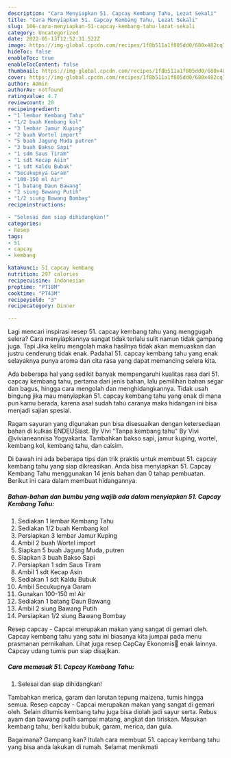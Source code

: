 ```yaml
---
description: "Cara Menyiapkan 51. Capcay Kembang Tahu, Lezat Sekali"
title: "Cara Menyiapkan 51. Capcay Kembang Tahu, Lezat Sekali"
slug: 106-cara-menyiapkan-51-capcay-kembang-tahu-lezat-sekali
category: Uncategorized
date: 2022-05-13T12:52:31.522Z
image: https://img-global.cpcdn.com/recipes/1f8b511a1f805dd0/680x482cq70/51-capcay-kembang-tahu-foto-resep-utama.jpg
hideToc: false
enableToc: true
enableTocContent: false
thumbnail: https://img-global.cpcdn.com/recipes/1f8b511a1f805dd0/680x482cq70/51-capcay-kembang-tahu-foto-resep-utama.jpg
cover: https://img-global.cpcdn.com/recipes/1f8b511a1f805dd0/680x482cq70/51-capcay-kembang-tahu-foto-resep-utama.jpg
author: Admin
authorAv: notfound
ratingvalue: 4.7
reviewcount: 20
recipeingredient:
- "1 lembar Kembang Tahu"
- "1/2 buah Kembang kol"
- "3 lembar Jamur Kuping"
- "2 buah Wortel import"
- "5 buah Jagung Muda putren"
- "3 buah Bakso Sapi"
- "1 sdm Saus Tiram"
- "1 sdt Kecap Asin"
- "1 sdt Kaldu Bubuk"
- "Secukupnya Garam"
- "100-150 ml Air"
- "1 batang Daun Bawang"
- "2 siung Bawang Putih"
- "1/2 siung Bawang Bombay"
recipeinstructions:

- "Selesai dan siap dihidangkan!"
categories:
- Resep
tags:
- 51
- capcay
- kembang

katakunci: 51 capcay kembang 
nutrition: 297 calories
recipecuisine: Indonesian
preptime: "PT18M"
cooktime: "PT43M"
recipeyield: "3"
recipecategory: Dinner

---
```



Lagi mencari inspirasi resep 51. capcay kembang tahu yang menggugah selera? Cara menyiapkannya sangat tidak terlalu sulit namun tidak gampang juga. Tapi Jika keliru mengolah maka hasilnya tidak akan memuaskan dan justru cenderung tidak enak. Padahal 51. capcay kembang tahu yang enak selayaknya punya aroma dan cita rasa yang dapat memancing selera kita.


Ada beberapa hal yang sedikit banyak mempengaruhi kualitas rasa dari 51. capcay kembang tahu, pertama dari jenis bahan, lalu pemilihan bahan segar dan bagus, hingga cara mengolah dan menghidangkannya. Tidak usah bingung jika mau menyiapkan 51. capcay kembang tahu yang enak di mana pun kamu berada, karena asal sudah tahu caranya maka hidangan ini bisa menjadi sajian spesial.

Ragam sayuran yang digunakan pun bisa disesuaikan dengan ketersediaan bahan di kulkas ENDEUSiast. By Vivi &#34;Tanpa kembang tahu&#34; By Vivi @vivianeannisa Yogyakarta. Tambahkan bakso sapi, jamur kuping, wortel, kembang kol, kembang tahu, dan caisim.


Di bawah ini ada beberapa tips dan trik praktis untuk membuat 51. capcay kembang tahu yang siap dikreasikan. Anda bisa menyiapkan 51. Capcay Kembang Tahu menggunakan 14 jenis bahan dan 0 tahap pembuatan. Berikut ini cara dalam membuat hidangannya.

<!--inarticleads1-->

##### Bahan-bahan dan bumbu yang wajib ada dalam menyiapkan 51. Capcay Kembang Tahu:

1. Sediakan 1 lembar Kembang Tahu
1. Sediakan 1/2 buah Kembang kol
1. Persiapkan 3 lembar Jamur Kuping
1. Ambil 2 buah Wortel import
1. Siapkan 5 buah Jagung Muda, putren
1. Siapkan 3 buah Bakso Sapi
1. Persiapkan 1 sdm Saus Tiram
1. Ambil 1 sdt Kecap Asin
1. Sediakan 1 sdt Kaldu Bubuk
1. Ambil Secukupnya Garam
1. Gunakan 100-150 ml Air
1. Sediakan 1 batang Daun Bawang
1. Ambil 2 siung Bawang Putih
1. Persiapkan 1/2 siung Bawang Bombay


Resep capcay - Capcai merupakan makan yang sangat di gemari oleh. Capcay kembang tahu yang satu ini biasanya kita jumpai pada menu prasmanan pernikahan. Lihat juga resep CapCay Ekonomis🥘 enak lainnya. Capcay udang tumis pun siap disajikan. 

<!--inarticleads2-->

##### Cara memasak 51. Capcay Kembang Tahu:


1. Selesai dan siap dihidangkan!

Tambahkan merica, garam dan larutan tepung maizena, tumis hingga semua. Resep capcay - Capcai merupakan makan yang sangat di gemari oleh. Selain ditumis kembang tahu juga bisa diolah jadi sayur serta. Rebus ayam dan bawang putih sampai matang, angkat dan tiriskan. Masukan kembang tahu, beri kaldu bubuk, garam, merica, dan gula. 

Bagaimana? Gampang kan? Itulah cara membuat 51. capcay kembang tahu yang bisa anda lakukan di rumah. Selamat menikmati
